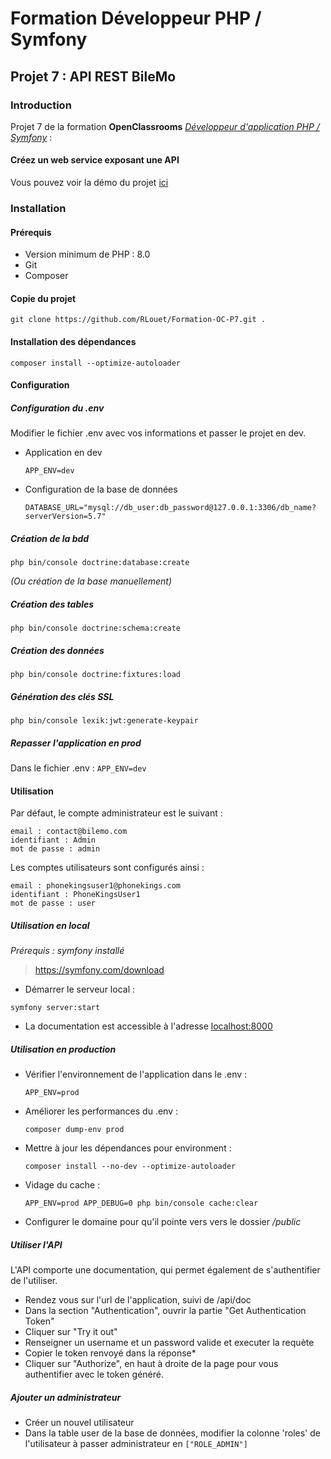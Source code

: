 # Formation Développeur PHP / Symfony

## Projet 7 : API REST BileMo

### Introduction
Projet 7 de la formation **OpenClassrooms** [*Développeur d'application PHP / Symfony*](https://openclassrooms.com/fr/paths/59-developpeur-dapplication-php-symfony) :

#### Créez un web service exposant une API

Vous pouvez voir la démo du projet [ici](https://bilemo.romainlouet.fr/)

### Installation

#### Prérequis
*   Version minimum de PHP : 8.0
*   Git
*   Composer

#### Copie du projet
`git clone https://github.com/RLouet/Formation-OC-P7.git .`

#### Installation des dépendances
`composer install --optimize-autoloader`

#### Configuration

##### Configuration du .env
Modifier le fichier .env avec vos informations et passer le projet en dev.
* Application en dev

  `APP_ENV=dev`

* Configuration de la base de données

  `DATABASE_URL="mysql://db_user:db_password@127.0.0.1:3306/db_name?serverVersion=5.7"`

##### Création de la bdd
`php bin/console doctrine:database:create`

*(Ou création de la base manuellement)*

##### Création des tables
`php bin/console doctrine:schema:create`

##### Création des données
    php bin/console doctrine:fixtures:load

##### Génération des clés SSL
    php bin/console lexik:jwt:generate-keypair

##### Repasser l'application en prod
Dans le fichier .env :
`APP_ENV=dev`

#### Utilisation
Par défaut, le compte administrateur est le suivant :

    email : contact@bilemo.com
    identifiant : Admin
    mot de passe : admin

Les comptes utilisateurs sont configurés ainsi :

    email : phonekingsuser1@phonekings.com
    identifiant : PhoneKingsUser1
    mot de passe : user

##### Utilisation en local
*Prérequis : symfony installé*
> https://symfony.com/download
*   Démarrer le serveur local :

`symfony server:start`
*   La documentation est accessible à l'adresse <localhost:8000>

##### Utilisation en production
* Vérifier l'environnement de l'application dans le .env :

  `APP_ENV=prod`

* Améliorer les performances du .env :

  `composer dump-env prod`

* Mettre à jour les dépendances pour environment :

  `composer install --no-dev --optimize-autoloader`

* Vidage du cache :

  `APP_ENV=prod APP_DEBUG=0 php bin/console cache:clear`

* Configurer le domaine pour qu'il pointe vers vers le dossier */public*

##### Utiliser l'API
L'API comporte une documentation, qui permet également de s'authentifier de l'utiliser.
* Rendez vous sur l'url de l'application, suivi de /api/doc
* Dans la section "Authentication", ouvrir la partie "Get Authentication Token"
* Cliquer sur "Try it out"
* Renseigner un username et un password valide et executer la requète
* Copier le token renvoyé dans la réponse*
* Cliquer sur "Authorize", en haut à droite de la page pour vous authentifier avec le token généré.

##### Ajouter un administrateur
* Créer un nouvel utilisateur
* Dans la table user de la base de données, modifier la colonne 'roles' de l'utilisateur à passer administrateur en `["ROLE_ADMIN"]`
